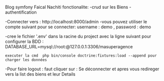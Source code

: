 Blog symfony
 Faical Nachiti
  fonctionalite:
        -crud sur les Biens
        -authentification


-Connecter vers :  http://localhost:8000/admin
-vous pouvez utiliser le compte suivant pour se connecter: username : demo , password : demo

-cree le fichier '.env' dans la racine du project avec la ligne suivant pour configurer la BDD :
    DATABASE_URL=mysql://root:@127.0.0.1:3306/masuperagence
    
    executer la cmd  php bin/console doctrine:fixtures:load --append pour charger les données
    
-Pour faire logout : faut cliquer sur : Se déconnecter 
  et apres vous redireger vers la list des biens et leur Details
  
  

